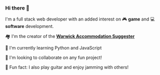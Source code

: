 ### Hi there 👋
I'm a full stack web developer with an added interest on :video_game: **game** and :computer: **software** development. 

:houses: I'm the creator of the [**Warwick Accommodation Suggester**](https://www.accomsuggester.co.uk/)

🌱 I'm currently learning Python and JavaScript

👯 I'm looking to collaborate on any fun project!

:guitar: Fun fact: I also play guitar and enjoy jamming with others!
<!--
**bora-7/bora-7** is a ✨ _special_ ✨ repository because its `README.md` (this file) appears on your GitHub profile.

Here are some ideas to get you started:

- 🔭 I’m currently working on ...
- 🌱 I’m currently learning ...
- 👯 I’m looking to collaborate on ...
- 🤔 I’m looking for help with ...
- 💬 Ask me about ...
- 📫 How to reach me: ...
- 😄 Pronouns: ...
- ⚡ Fun fact: ...
-->
